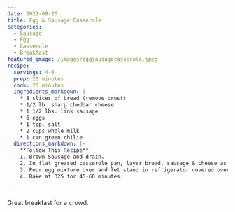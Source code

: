 ```yaml
---
date: 2022-09-20
title: Egg & Sausage Casserole
categories:
  - Sausage
  - Egg
  - Casserole
  - Breakfast
featured_image: /images/eggsausagecasserole.jpeg
recipe:
  servings: 4-6
  prep: 20 minutes
  cook: 20 minutes
  ingredients_markdown: |-
    * 8 slices of bread (remove crust)
    * 1/2 lb. sharp cheddar cheese
    * 1 1/2 lbs. link sausage 
    * 6 eggs
    * 1 tsp. salt
    * 2 cups whole milk
    * 1 can green chilie
  directions_markdown: |-
    **Follow This Recipe**
    1. Brown Sausage and drain.
    2. In flat greased casserole pan, layer bread, sausage & cheese as you would a lasagna.
    3. Pour egg mixture over and let stand in refrigerator covered overnight.
    4. Bake at 325 for 45-60 minutes.
    
---
```

Great breakfast for a crowd.